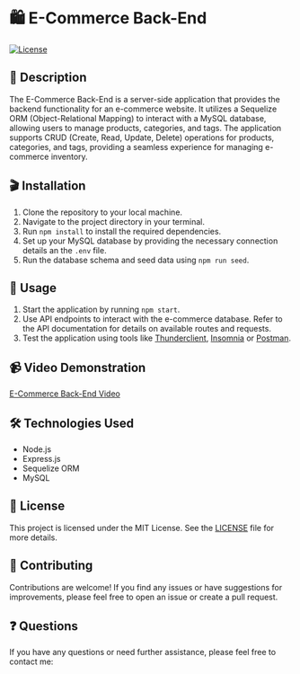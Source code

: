 # 🛍️ E-Commerce Back-End

[![License](https://img.shields.io/badge/license-MIT-blue.svg)](https://opensource.org/licenses/MIT)

## 📝 Description

The E-Commerce Back-End is a server-side application that provides the backend functionality for an e-commerce website. It utilizes a Sequelize ORM (Object-Relational Mapping) to interact with a MySQL database, allowing users to manage products, categories, and tags. The application supports CRUD (Create, Read, Update, Delete) operations for products, categories, and tags, providing a seamless experience for managing e-commerce inventory.

## 🎬 Installation

1. Clone the repository to your local machine.
2. Navigate to the project directory in your terminal.
3. Run `npm install` to install the required dependencies.
4. Set up your MySQL database by providing the necessary connection details an the `.env` file.
5. Run the database schema and seed data using `npm run seed`.

## 🚀 Usage

1. Start the application by running `npm start`.
2. Use API endpoints to interact with the e-commerce database. Refer to the API documentation for details on available routes and requests.
3. Test the application using tools like [Thunderclient](https://www.thunderclient.com/), [Insomnia](https://insomnia.rest/) or [Postman](https://www.postman.com/).

## 📹 Video Demonstration
[E-Commerce Back-End Video](/E-Commerce_Back-End.webm) 

## 🛠️ Technologies Used

- Node.js
- Express.js
- Sequelize ORM
- MySQL

## 📜 License

This project is licensed under the MIT License. See the [LICENSE](LICENSE) file for more details.

## 🤝 Contributing

Contributions are welcome! If you find any issues or have suggestions for improvements, please feel free to open an issue or create a pull request.

## ❓ Questions

If you have any questions or need further assistance, please feel free to contact me: